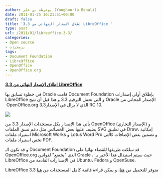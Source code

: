 ```yaml
---
author: يوغرطة بن علي (Youghourta Benali)
date: 2011-01-25 16:21:51+00:00
draft: false
title: 'إطلاق الإصدار النهائي من 3.3 LibreOffice '
type: post
url: /2011/01/libreoffice-3-3/
categories:
- Open source
- برمجيات
tags:
- Document Foundation
- LibreOffice
- OpenOffice
- OpenOffice.org
---
```


**[إطلاق الإصدار النهائي من 3.3 LibreOffice](https://www.it-scoop.com/2011/01/libreoffice-3-3/)**




في خطوة تسابق بها Oracle قامت Document Foundation بإطلاق أولى إصدارات LibreOffice و التي تحمل الترقيم 3.3 و هذا قبل أن تتيح Oracle الإصدار المجاني من  OpenOffice.org 3.3الذي لا يزال في الإصدار RC 10.




[![](http://www.libreoffice.org/themes/libo/images/logo.png)
](https://www.it-scoop.com/2011/01/libreoffice-3-3/ )


يأتي هذا الإصدار بكل مستجدات الإصدار 3.3 من OpenOffice (الإصدار التجاري) و يضيف عليها بعض الخصائص مثل دعم نسق الملفات SVG في تطبيق Draw، إمكانية استيراد ملفات Microsoft Works و Lotus Word Pro و تضمين بعض الإضافات كالتي تخص استيراد ملفات PDF.

و قد تكون الـ Document Foundation قد سلكت طريقها للقضاء نهائيا على OpenOffice.org الذي "يخضع" لقوانين Oracle ،  حيث سيتم استبدال هذا الأخير بـ LibreOffice في الإصدارات القادمة من Ubuntu، Fedora و OpenSuse.

LibreOffice 3.3 متوفر للتحميل من [هنا](http://www.libreoffice.org/download/)، و يمكن قراءة قائمة كامل المستجدات من [هنا](http://www.libreoffice.org/download/new-features-and-fixes/)
